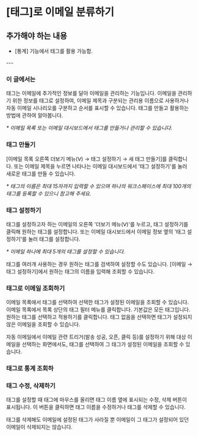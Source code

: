 # \[태그]로 이메일 분류하기

## 추가해야 하는 내용

* \[통계] 기능에서 태그를 활용 가능함.&#x20;

\---

### 이 글에서는 <a href="#h_01hfnjgcbrmrpktq337axm8xn3" id="h_01hfnjgcbrmrpktq337axm8xn3"></a>

태그는 이메일에 추가적인 정보를 달아 이메일을 관리하는 기능입니다. 이메일을 관리하기 위한 정보를 태그로 설정하여, 이메일 제목과 구분되는 관리용 이름으로 사용하거나 자동 이메일 시나리오를 구분하고 순서를 표시할 수 있습니다. 태그를 만들고 활용하는 방법에 관하여 알아봅니다.

_\* 이메일 목록 또는 이메일 대시보드에서 태그를 만들거나 관리할 수 있습니다._

### 태그 만들기 <a href="#id-1" id="id-1"></a>

\[이메일 목록 오른쪽 더보기 메뉴(ᐯ) → 태그 설정하기 → 새 태그 만들기]를 클릭합니다. 또는 이메일 제목을 누르면 나타나는 이메일 대시보드에서 '태그 설정하기'를 눌러 새로운 태그를 만들 수 있습니다.

_\* 태그의 이름은 최대 15자까지 입력할 수 있으며 하나의 워크스페이스에 최대 100개의 태그를 등록할 수 있으니 참고해 주세요._



### 태그 설정하기 <a href="#id-2" id="id-2"></a>

태그를 설정하고자 하는 이메일의 오른쪽 '더보기 메뉴(ᐯ)'를 누르고, 태그 설정하기를 클릭해 원하는 태그를 설정합니다. 또는 이메일 대시보드에서 이메일 정보 옆의 '태그 설정하기'를 눌러 태그를 설정합니다.

_\* 이메일 하나에 최대 5개의 태그를 설정할 수 있습니다._

태그를 여러개 사용하는 경우 원하는 태그를 검색하여 설정할 수도 있습니다. \[이메일 → 태그 설정하기]에서 원하는 태그의 이름을 입력해 조회할 수 있습니다.

### 태그로 이메일 조회하기 <a href="#id-3" id="id-3"></a>

이메일 목록에서 태그를 선택하여 선택한 태그가 설정된 이메일을 조회할 수 있습니다. 이메일 목록에서 목록 상단의 태그 필터 메뉴를 클릭합니다. 기본값은 모든 태그입니다. 원하는 태그를 선택하고 적용하기를 클릭합니다. 태그 없음을 선택하면 태그가 설정되지 않은 이메일을 조회할 수 있습니다.

자동 이메일에서 이메일 관련 트리거(발송 성공, 오픈, 클릭 등)를 설정하기 위해 대상 이메일을 선택하는 화면에서도, 태그를 선택하여 그 태그가 설정된 이메일을 조회할 수 있습니다.

### 태그로 통계 조회하 <a href="#h_01hfnjvfdf9y7r97m0j0497bwy" id="h_01hfnjvfdf9y7r97m0j0497bwy"></a>

### 태그 수정, 삭제하기 <a href="#h_01hfnjvfdf9y7r97m0j0497bwy" id="h_01hfnjvfdf9y7r97m0j0497bwy"></a>

태그를 설정할 때 태그에 마우스를 올리면 태그 이름 옆에 표시되는 수정, 삭제 버튼이 표시됩니다. 이 버튼을 클릭하면 태그 이름을 수정하거나 태그를 삭제할 수 있습니다.

태그를 삭제해도 이메일에 설정된 태그가 사라질 뿐 이메일이 그 태그가 설정되어 있던 이메일이 삭제되지는 않습니다.
